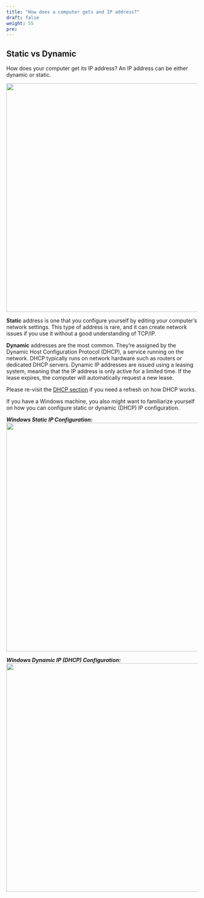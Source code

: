 ```yaml
---
title: "How does a computer gets and IP address?"
draft: false
weight: 55
pre: 
---
```



**Static vs Dynamic**
---
How does your computer get its IP address? An IP address can be either dynamic or static.

<img src='/images/dynamic_vs_static.png' width='600px'>

**Static** address is one that you configure yourself by editing your computer’s network settings. This type of address is rare, and it can create network issues if you use it without a good understanding of TCP/IP.

**Dynamic** addresses are the most common. They’re assigned by the Dynamic Host Configuration Protocol (DHCP), a service running on the network. DHCP typically runs on network hardware such as routers or dedicated DHCP servers. Dynamic IP addresses are issued using a leasing system, meaning that the IP address is only active for a limited time. If the lease expires, the computer will automatically request a new lease.

Please re-visit the [DHCP section](dnsdhcp.html#dynamic-host-configuration-protocol-dhcp) if you need a refresh on how DHCP works.

If you have a Windows machine, you also might want to familiarize yourself on how you can configure static or dynamic (DHCP) IP configuration.

***Windows Static IP Configuration:***
<img src='/images/static_ip_config.png' width='600px'>

***Windows Dynamic IP (DHCP) Configuration:***
<img src='/images/dynamic_ip_config.png' width='600px'>